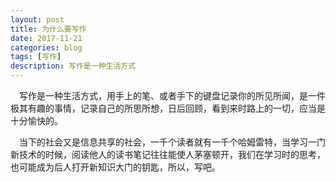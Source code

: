 ```yaml
---
layout: post
title: 为什么要写作
date: 2017-11-21
categories: blog
tags: [写作]
description: 写作是一种生活方式
---
```


&emsp;写作是一种生活方式，用手上的笔、或者手下的键盘记录你的所见所闻，是一件极其有趣的事情，记录自己的所思所想，日后回顾，看到来时路上的一切，应当是十分愉快的。

&emsp;当下的社会又是信息共享的社会，一千个读者就有一千个哈姆雷特，当学习一门新技术的时候，阅读他人的读书笔记往往能使人茅塞顿开，我们在学习时的思考，也可能成为后人打开新知识大门的钥匙，所以，写吧。




